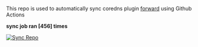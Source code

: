 This repo is used to automatically sync coredns plugin [forward](https://github.com/QZLin/forward) using Github Actions

**sync job ran [456] times**

[![Sync Repo](https://github.com/QZLin/coredns-extract/actions/workflows/sync.yaml/badge.svg)](https://github.com/QZLin/coredns-extract/actions/workflows/sync.yaml)
